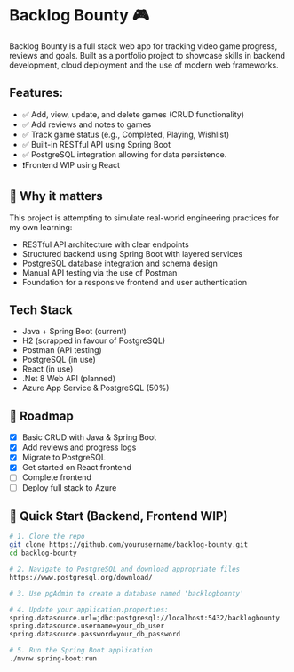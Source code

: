 # Backlog Bounty 🎮

Backlog Bounty is a full stack web app for tracking video game progress, reviews and goals. Built as a portfolio project to showcase skills in backend development, cloud deployment and the use of modern web frameworks.
## Features:
- ✅ Add, view, update, and delete games (CRUD functionality)
- ✅ Add reviews and notes to games
- ✅ Track game status (e.g., Completed, Playing, Wishlist)
- ✅ Built-in RESTful API using Spring Boot
- ✅ PostgreSQL integration allowing for data persistence.
- ❗Frontend WIP using React

## 💼 Why it matters

This project is attempting to simulate real-world engineering practices for my own learning:

- RESTful API architecture with clear endpoints
- Structured backend using Spring Boot with layered services
- PostgreSQL database integration and schema design
- Manual API testing via the use of Postman
- Foundation for a responsive frontend and user authentication

## Tech Stack
- Java + Spring Boot (current)
- H2 (scrapped in favour of PostgreSQL)
- Postman (API testing)
- PostgreSQL (in use)
- React (in use)
- .Net 8 Web API (planned)
- Azure App Service & PostgreSQL (50%)

## 🔄 Roadmap
- [x] Basic CRUD with Java & Spring Boot
- [x] Add reviews and progress logs
- [x] Migrate to PostgreSQL
- [x] Get started on React frontend
- [ ] Complete frontend
- [ ] Deploy full stack to Azure

## 🚀 Quick Start (Backend, Frontend WIP)

```bash
# 1. Clone the repo
git clone https://github.com/yourusername/backlog-bounty.git
cd backlog-bounty

# 2. Navigate to PostgreSQL and download appropriate files
https://www.postgresql.org/download/

# 3. Use pgAdmin to create a database named 'backlogbounty'

# 4. Update your application.properties:
spring.datasource.url=jdbc:postgresql://localhost:5432/backlogbounty
spring.datasource.username=your_db_user
spring.datasource.password=your_db_password

# 5. Run the Spring Boot application
./mvnw spring-boot:run
